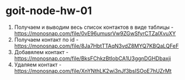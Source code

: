 # goit-node-hw-01
1. Получаем и выводим весь список контактов в виде таблицы - https://monosnap.com/file/0vE96umusrVw9ZGwSfyrCTZalXvuXY
2. Получаем контакт по id - https://monosnap.com/file/8Ja7HbtTTAqN3vdZ8MYQ7KBQaLQFeF
3. Добавялем контакт - https://monosnap.com/file/BksFChkzBtIobCA1U3ggnDGHDbaxji
4. Удаляем контакт - https://monosnap.com/file/XnYNthLK2wi3nJf3bsISOoE7hUZrMt
